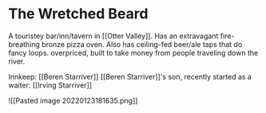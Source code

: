 # The Wretched Beard

A touristey bar/inn/tavern in [[Otter Valley]]. Has an extravagant fire-breathing bronze pizza oven. Also has ceiling-fed beer/ale taps that do fancy loops. overpriced, built to take money from people traveling down the river.

Innkeep: [[Beren Starriver]]
[[Beren Starriver]]'s son, recently started as a waiter: [[Irving Starriver]]

![[Pasted image 20220123181635.png]]